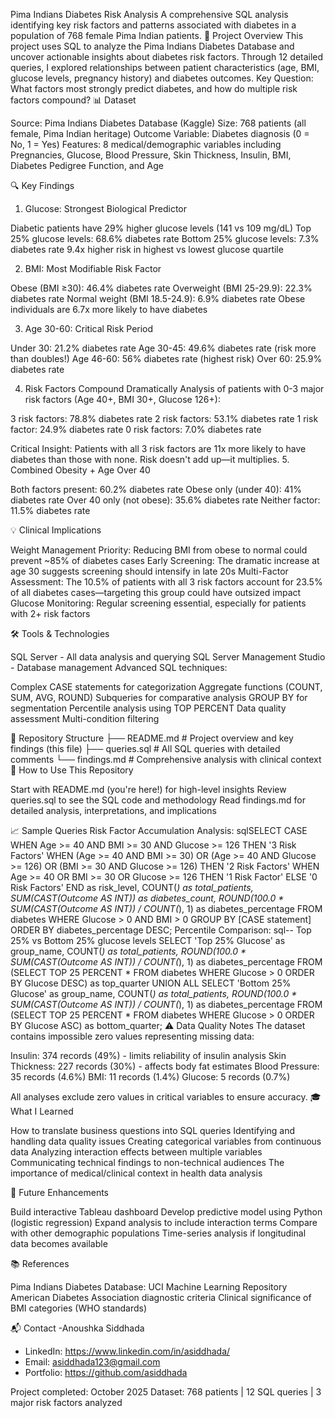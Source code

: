 Pima Indians Diabetes Risk Analysis
A comprehensive SQL analysis identifying key risk factors and patterns associated with diabetes in a population of 768 female Pima Indian patients.
🎯 Project Overview
This project uses SQL to analyze the Pima Indians Diabetes Database and uncover actionable insights about diabetes risk factors. Through 12 detailed queries, I explored relationships between patient characteristics (age, BMI, glucose levels, pregnancy history) and diabetes outcomes.
Key Question: What factors most strongly predict diabetes, and how do multiple risk factors compound?
📊 Dataset

Source: Pima Indians Diabetes Database (Kaggle)
Size: 768 patients (all female, Pima Indian heritage)
Outcome Variable: Diabetes diagnosis (0 = No, 1 = Yes)
Features: 8 medical/demographic variables including Pregnancies, Glucose, Blood Pressure, Skin Thickness, Insulin, BMI, Diabetes Pedigree Function, and Age

🔍 Key Findings
1. Glucose: Strongest Biological Predictor

Diabetic patients have 29% higher glucose levels (141 vs 109 mg/dL)
Top 25% glucose levels: 68.6% diabetes rate
Bottom 25% glucose levels: 7.3% diabetes rate
9.4x higher risk in highest vs lowest glucose quartile

2. BMI: Most Modifiable Risk Factor

Obese (BMI ≥30): 46.4% diabetes rate
Overweight (BMI 25-29.9): 22.3% diabetes rate
Normal weight (BMI 18.5-24.9): 6.9% diabetes rate
Obese individuals are 6.7x more likely to have diabetes

3. Age 30-60: Critical Risk Period

Under 30: 21.2% diabetes rate
Age 30-45: 49.6% diabetes rate (risk more than doubles!)
Age 46-60: 56% diabetes rate (highest risk)
Over 60: 25.9% diabetes rate

4. Risk Factors Compound Dramatically
Analysis of patients with 0-3 major risk factors (Age 40+, BMI 30+, Glucose 126+):

3 risk factors: 78.8% diabetes rate
2 risk factors: 53.1% diabetes rate
1 risk factor: 24.9% diabetes rate
0 risk factors: 7.0% diabetes rate

Critical Insight: Patients with all 3 risk factors are 11x more likely to have diabetes than those with none. Risk doesn't add up—it multiplies.
5. Combined Obesity + Age Over 40

Both factors present: 60.2% diabetes rate
Obese only (under 40): 41% diabetes rate
Over 40 only (not obese): 35.6% diabetes rate
Neither factor: 11.5% diabetes rate

💡 Clinical Implications

Weight Management Priority: Reducing BMI from obese to normal could prevent ~85% of diabetes cases
Early Screening: The dramatic increase at age 30 suggests screening should intensify in late 20s
Multi-Factor Assessment: The 10.5% of patients with all 3 risk factors account for 23.5% of all diabetes cases—targeting this group could have outsized impact
Glucose Monitoring: Regular screening essential, especially for patients with 2+ risk factors

🛠️ Tools & Technologies

SQL Server - All data analysis and querying
SQL Server Management Studio - Database management
Advanced SQL techniques:

Complex CASE statements for categorization
Aggregate functions (COUNT, SUM, AVG, ROUND)
Subqueries for comparative analysis
GROUP BY for segmentation
Percentile analysis using TOP PERCENT
Data quality assessment
Multi-condition filtering



📁 Repository Structure
├── README.md           # Project overview and key findings (this file)
├── queries.sql         # All SQL queries with detailed comments
└── findings.md         # Comprehensive analysis with clinical context
🚀 How to Use This Repository

Start with README.md (you're here!) for high-level insights
Review queries.sql to see the SQL code and methodology
Read findings.md for detailed analysis, interpretations, and implications

📈 Sample Queries
Risk Factor Accumulation Analysis:
sqlSELECT 
    CASE 
        WHEN Age >= 40 AND BMI >= 30 AND Glucose >= 126 THEN '3 Risk Factors'
        WHEN (Age >= 40 AND BMI >= 30) OR (Age >= 40 AND Glucose >= 126) 
             OR (BMI >= 30 AND Glucose >= 126) THEN '2 Risk Factors'
        WHEN Age >= 40 OR BMI >= 30 OR Glucose >= 126 THEN '1 Risk Factor'
        ELSE '0 Risk Factors'
    END as risk_level,
    COUNT(*) as total_patients,
    SUM(CAST(Outcome AS INT)) as diabetes_count,
    ROUND(100.0 * SUM(CAST(Outcome AS INT)) / COUNT(*), 1) as diabetes_percentage
FROM diabetes
WHERE Glucose > 0 AND BMI > 0
GROUP BY [CASE statement]
ORDER BY diabetes_percentage DESC;
Percentile Comparison:
sql-- Top 25% vs Bottom 25% glucose levels
SELECT 'Top 25% Glucose' as group_name,
    COUNT(*) as total_patients,
    ROUND(100.0 * SUM(CAST(Outcome AS INT)) / COUNT(*), 1) as diabetes_percentage
FROM (SELECT TOP 25 PERCENT * FROM diabetes 
      WHERE Glucose > 0 ORDER BY Glucose DESC) as top_quarter
UNION ALL
SELECT 'Bottom 25% Glucose' as group_name,
    COUNT(*) as total_patients,
    ROUND(100.0 * SUM(CAST(Outcome AS INT)) / COUNT(*), 1) as diabetes_percentage
FROM (SELECT TOP 25 PERCENT * FROM diabetes 
      WHERE Glucose > 0 ORDER BY Glucose ASC) as bottom_quarter;
⚠️ Data Quality Notes
The dataset contains impossible zero values representing missing data:

Insulin: 374 records (49%) - limits reliability of insulin analysis
Skin Thickness: 227 records (30%) - affects body fat estimates
Blood Pressure: 35 records (4.6%)
BMI: 11 records (1.4%)
Glucose: 5 records (0.7%)

All analyses exclude zero values in critical variables to ensure accuracy.
🎓 What I Learned

How to translate business questions into SQL queries
Identifying and handling data quality issues
Creating categorical variables from continuous data
Analyzing interaction effects between multiple variables
Communicating technical findings to non-technical audiences
The importance of medical/clinical context in health data analysis

🔮 Future Enhancements

 Build interactive Tableau dashboard
 Develop predictive model using Python (logistic regression)
 Expand analysis to include interaction terms
 Compare with other demographic populations
 Time-series analysis if longitudinal data becomes available

📚 References

Pima Indians Diabetes Database: UCI Machine Learning Repository
American Diabetes Association diagnostic criteria
Clinical significance of BMI categories (WHO standards)

📬 Contact
-Anoushka Siddhada
- LinkedIn: https://www.linkedin.com/in/asiddhada/
- Email: asiddhada123@gmail.com
- Portfolio: https://github.com/asiddhada





Project completed: October 2025
Dataset: 768 patients | 12 SQL queries | 3 major risk factors analyzed
